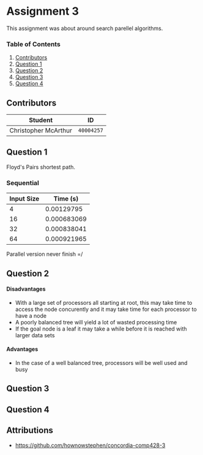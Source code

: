 # Assignment 3
This assignment was about around search parellel algorithms.

### Table of Contents
1. [Contributors](#contributors)
2. [Question 1](#question-1)
3. [Question 2](#question-2)
4. [Question 3](#question-3)
5. [Question 4](#question-4)

## Contributors
**Student** | **ID**
:---:|---
Christopher McArthur | `40004257`

## Question 1
Floyd's Pairs shortest path.

### Sequential
**Input Size** | **Time (s)**
---|---
4 | 0.00129795
16 | 0.000683069
32 | 0.000838041
64 | 0.000921965

Parallel version never finish =/

## Question 2
#### Disadvantages
* With a large set of processors all starting at root, this may take time to access the node concurently and it may take time for each processor to have a node
* A poorly balanced tree will yield a lot of wasted processing time
* If the goal node is a leaf it may take a while before it is reached with larger data sets

#### Advantages
*	In the case of a well balanced tree, processors will be well used and busy

## Question 3
## Question 4

## Attributions
* https://github.com/hownowstephen/concordia-comp428-3
